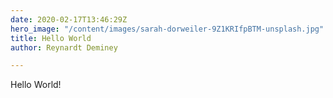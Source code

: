```yaml
---
date: 2020-02-17T13:46:29Z
hero_image: "/content/images/sarah-dorweiler-9Z1KRIfpBTM-unsplash.jpg"
title: Hello World
author: Reynardt Deminey

---
```

Hello World!